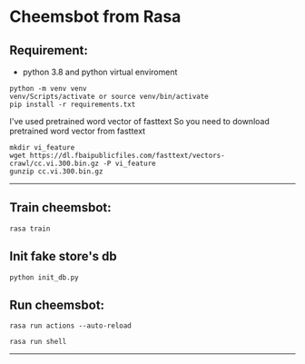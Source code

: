 # Cheemsbot from Rasa

## Requirement:
- python 3.8 and python virtual enviroment

```shell
python -m venv venv
venv/Scripts/activate or source venv/bin/activate
pip install -r requirements.txt
```
I've used pretrained word vector of fasttext So you need to download pretrained word vector from fasttext
```
mkdir vi_feature
wget https://dl.fbaipublicfiles.com/fasttext/vectors-crawl/cc.vi.300.bin.gz -P vi_feature
gunzip cc.vi.300.bin.gz
```
----------------------------------------------------------------------------------------------------
## Train cheemsbot:
 
```shell
rasa train
```

## Init fake store's db
```
python init_db.py
```

## Run cheemsbot:
 
```shell
rasa run actions --auto-reload
```
 
```shell
rasa run shell
```

----------------------------------------------------------------------------------------------------
